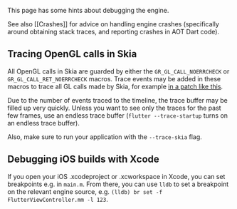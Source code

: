 This page has some hints about debugging the engine.

See also [[Crashes]] for advice on handling engine crashes (specifically around obtaining stack traces, and reporting crashes in AOT Dart code).

## Tracing OpenGL calls in Skia

All OpenGL calls in Skia are guarded by either the `GR_GL_CALL_NOERRCHECK` or `GR_GL_CALL_RET_NOERRCHECK` macros. Trace events may be added in these macros to trace all GL calls made by Skia, for example [in a patch like this](https://gist.github.com/chinmaygarde/607eb86d5447615b9cf2804a4f8fb1ce).

Due to the number of events traced to the timeline, the trace buffer may be filled up very quickly. Unless you want to see only the traces for the past few frames, use an endless trace buffer (`flutter --trace-startup` turns on an endless trace buffer).

Also, make sure to run your application with the `--trace-skia` flag.

## Debugging iOS builds with Xcode

If you open your iOS .xcodeproject or .xcworkspace in Xcode, you can set breakpoints e.g. in `main.m`.  From there, you can use `lldb` to set a breakpoint on the relevant engine source, e.g. `(lldb) br set -f FlutterViewController.mm -l 123`.